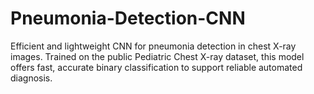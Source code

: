 # Pneumonia-Detection-CNN
Efficient and lightweight CNN for pneumonia detection in chest X-ray images. Trained on the public Pediatric Chest X-ray dataset, this model offers fast, accurate binary classification to support reliable automated diagnosis.
